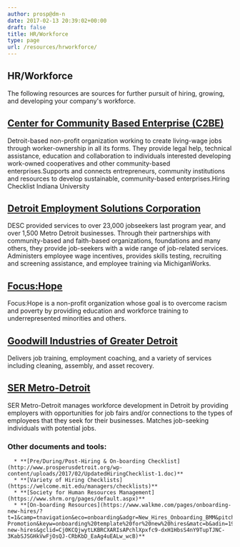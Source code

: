 ```yaml
---
author: prosp@dm-n
date: 2017-02-13 20:39:02+00:00
draft: false
title: HR/Workforce
type: page
url: /resources/hrworkforce/
---
```


## HR/Workforce


The following resources are sources for further pursuit of hiring, growing, and developing your company's workforce.


## [Center for Community Based Enterprise (C2BE)](http://www.c2be.org/)


Detroit-based non-profit organization working to create living-wage jobs through worker-ownership in all its forms. They provide legal help, technical assistance, education and collaboration to individuals interested developing work-owned cooperatives and other community-based enterprises.Supports and connects entrepreneurs, community institutions and resources to develop sustainable, community-based enterprises.Hiring Checklist Indiana University


## [Detroit Employment Solutions Corporation](http://www.descmiworks.com/)


DESC provided services to over 23,000 jobseekers last program year, and over 1,500 Metro Detroit businesses. Through their partnerships with community-based and faith-based organizations, foundations and many others, they provide job-seekers with a wide range of job-related services. Administers employee wage incentives, provides skills testing, recruiting and screening assistance, and employee training via MichiganWorks.


## [Focus:Hope](http://www.focushope.edu/)


Focus:Hope is a non-profit organization whose goal is to overcome racism and poverty by providing education and workforce training to underrepresented minorities and others.


## [Goodwill Industries of Greater Detroit](https://goodwilldetroit.org/)


Delivers job training, employment coaching, and a variety of services including cleaning, assembly, and asset recovery.


## [SER Metro-Detroit](http://sermetro.org/)


SER Metro-Detroit manages workforce development in Detroit by providing employers with opportunities for job fairs and/or connections to the types of employees that they seek for their businesses. Matches job-seeking individuals with potential jobs.


### Other documents and tools:





 	  * **[Pre/During/Post-Hiring & On-boarding Checklist](http://www.prosperusdetroit.org/wp-content/uploads/2017/02/UpdatedHiringChecklist-1.doc)**
 	  * **[Variety of Hiring Checklists](https://welcome.mit.edu/managers/checklists)**
 	  * **[Society for Human Resources Management](https://www.shrm.org/pages/default.aspx)**
 	  * **[On-boarding Resources](https://www.walkme.com/pages/onboarding-new-hires/?t=1&camp=tnavigation&eco=onboarding&adgr=New_Hires_Onboarding_BMM&pitch=Adoption-Promotion&keyw=onboarding%20template%20for%20new%20hires&matc=b&adin=198133501332&land=onboarding-new-hires&gclid=Cj0KCQjwytLKBRCXARIsAPchlXpxfc9-dxH1HbsS4nY9TupTJNC-3KabSJSGHkVwFjOsQJ-CRbKbD_EaAg4uEALw_wcB)**


